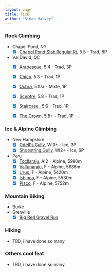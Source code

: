 ```yaml
---
layout: page
title: Tick
author: "Simon Harvey"
---
```


### Rock Climbing
* Chapel Pond, NY
  - [x] [Chapel Pond Slab Regular Rt](https://www.mountainproject.com/route/106411030/regular-route), 5.5 - Trad, 8P
* Val David, QC
  - [x] [Arabesque](https://www.mountainproject.com/route/108380035/arabesque), 5.4 - Trad, 3P
  - [x] [Chico](https://www.mountainproject.com/route/110523985/chico), 5.3 - Trad, 1P
  - [x] [Ochra](https://www.mountainproject.com/route/108145859/ochra), 5.10a - Mixte, 1P
  - [x] [Sceptre](https://www.mountainproject.com/route/109006250/sceptre), 5.8 - Trad, 1P
  - [x] [Staircase ](https://www.mountainproject.com/route/108411431/staircase), 5.6 - Trad, 1P
  - [x] [The Crown](https://www.mountainproject.com/route/109194197/the-crown), 5.8+ - Trad, 1P


### Ice & Alpine Climbing
* New Hampshire
  - [x] [Odell's Gully](https://www.mountainproject.com/route/106449898/odells-gully), WI3+ - Ice, 3P
  - [x] [Shoestring Gully](https://www.mountainproject.com/route/106100769/shoestring-gully), WI2+ - Ice, 6P
* Peru
  - [x] [Tocllaraju](https://www.mountainproject.com/route/112083010/tocllaraju-northwest-ridge), AI2 - Alpine, 5980m
  - [x] [Vallunaraju](https://www.mountainproject.com/route/111929198/southwestern-route), F - Alpine, 5686m
  - [x] [Urus](https://www.mountainproject.com/route/106370657/southeast-slopes-to-east-ridge-urus-este-5420mts), F - Alpine, 5420m
  - [x] [Ishinca](https://www.mountainproject.com/route/106407702/ishinca-5530m-northwest-slopes), F - Alpine, 5530m
  - [x] [Pisco](https://www.mountainproject.com/route/106376347/pisco-normal-route), F - Alpine, 5752m

### Mountain Biking
* Burke
* Grenville
  - [x] [Big Red Gravel Run](https://www.bigredgravelrun.com/)

### Hiking
* TBD, i have done so many

### Others cool feat
* TBD, i have done so many
